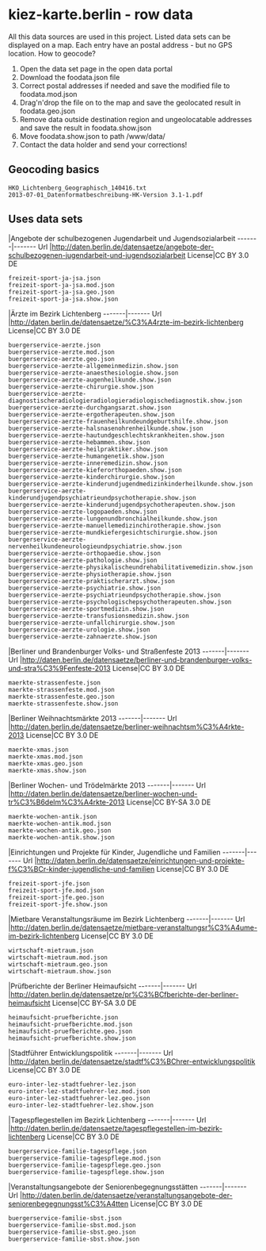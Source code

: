 kiez-karte.berlin - row data
============================

All this data sources are used in this project. Listed data sets can be displayed on a map. Each entry have an postal address - but no GPS location. How to geocode?

1. Open the data set page in the open data portal
2. Download the foodata.json file
3. Correct postal addresses if needed and save the modified file to foodata.mod.json
4. Drag'n'drop the file on to the map and save the geolocated result in foodata.geo.json
5. Remove data outside destination region and ungeolocatable addresses and save the result in foodata.show.json
6. Move foodata.show.json to path /www/data/
7. Contact the data holder and send your corrections!

Geocoding basics
----------------

    HKO_Lichtenberg_Geographisch_140416.txt
    2013-07-01_Datenformatbeschreibung-HK-Version 3.1-1.pdf

Uses data sets
--------------

 |Angebote der schulbezogenen Jugendarbeit und Jugendsozialarbeit
-------|-------
Url    |http://daten.berlin.de/datensaetze/angebote-der-schulbezogenen-jugendarbeit-und-jugendsozialarbeit
License|CC BY 3.0 DE

    freizeit-sport-ja-jsa.json
    freizeit-sport-ja-jsa.mod.json
    freizeit-sport-ja-jsa.geo.json
    freizeit-sport-ja-jsa.show.json

 |Ärzte im Bezirk Lichtenberg
-------|-------
Url    |http://daten.berlin.de/datensaetze/%C3%A4rzte-im-bezirk-lichtenberg
License|CC BY 3.0 DE

    buergerservice-aerzte.json
    buergerservice-aerzte.mod.json
    buergerservice-aerzte.geo.json
    buergerservice-aerzte-allgemeinmedizin.show.json
    buergerservice-aerzte-anaesthesiologie.show.json
    buergerservice-aerzte-augenheilkunde.show.json
    buergerservice-aerzte-chirurgie.show.json
    buergerservice-aerzte-diagnostischeradiologieradiologieradiologischediagnostik.show.json
    buergerservice-aerzte-durchgangsarzt.show.json
    buergerservice-aerzte-ergotherapeuten.show.json
    buergerservice-aerzte-frauenheilkundeundgeburtshilfe.show.json
    buergerservice-aerzte-halsnasenohrenheilkunde.show.json
    buergerservice-aerzte-hautundgeschlechtskrankheiten.show.json
    buergerservice-aerzte-hebammen.show.json
    buergerservice-aerzte-heilpraktiker.show.json
    buergerservice-aerzte-humangenetik.show.json
    buergerservice-aerzte-inneremedizin.show.json
    buergerservice-aerzte-kieferorthopaeden.show.json
    buergerservice-aerzte-kinderchirurgie.show.json
    buergerservice-aerzte-kinderundjugendmedizinkinderheilkunde.show.json
    buergerservice-aerzte-kinderundjugendpsychiatrieundpsychotherapie.show.json
    buergerservice-aerzte-kinderundjugendpsychotherapeuten.show.json
    buergerservice-aerzte-logopaeden.show.json
    buergerservice-aerzte-lungenundbronchialheilkunde.show.json
    buergerservice-aerzte-manuellemedizinchirotherapie.show.json
    buergerservice-aerzte-mundkiefergesichtschirurgie.show.json
    buergerservice-aerzte-nervenheilkundeneurologieundpsychiatrie.show.json
    buergerservice-aerzte-orthopaedie.show.json
    buergerservice-aerzte-pathologie.show.json
    buergerservice-aerzte-physikalischeundrehabilitativemedizin.show.json
    buergerservice-aerzte-physiotherapie.show.json
    buergerservice-aerzte-praktischerarzt.show.json
    buergerservice-aerzte-psychiatrie.show.json
    buergerservice-aerzte-psychiatrieundpsychotherapie.show.json
    buergerservice-aerzte-psychologischepsychotherapeuten.show.json
    buergerservice-aerzte-sportmedizin.show.json
    buergerservice-aerzte-transfusionsmedizin.show.json
    buergerservice-aerzte-unfallchirurgie.show.json
    buergerservice-aerzte-urologie.show.json
    buergerservice-aerzte-zahnaerzte.show.json

 |Berliner und Brandenburger Volks- und Straßenfeste 2013 
-------|-------
Url    |http://daten.berlin.de/datensaetze/berliner-und-brandenburger-volks-und-stra%C3%9Fenfeste-2013
License|CC BY 3.0 DE

    maerkte-strassenfeste.json
    maerkte-strassenfeste.mod.json
    maerkte-strassenfeste.geo.json
    maerkte-strassenfeste.show.json

 |Berliner Weihnachtsmärkte 2013
-------|-------
Url    |http://daten.berlin.de/datensaetze/berliner-weihnachtsm%C3%A4rkte-2013
License|CC BY 3.0 DE

    maerkte-xmas.json
    maerkte-xmas.mod.json
    maerkte-xmas.geo.json
    maerkte-xmas.show.json

 |Berliner Wochen- und Trödelmärkte 2013 
-------|-------
Url    |http://daten.berlin.de/datensaetze/berliner-wochen-und-tr%C3%B6delm%C3%A4rkte-2013
License|CC BY-SA 3.0 DE

    maerkte-wochen-antik.json
    maerkte-wochen-antik.mod.json
    maerkte-wochen-antik.geo.json
    maerkte-wochen-antik.show.json

 |Einrichtungen und Projekte für Kinder, Jugendliche und Familien
-------|-------
Url    |http://daten.berlin.de/datensaetze/einrichtungen-und-projekte-f%C3%BCr-kinder-jugendliche-und-familien
License|CC BY 3.0 DE

    freizeit-sport-jfe.json
    freizeit-sport-jfe.mod.json
    freizeit-sport-jfe.geo.json
    freizeit-sport-jfe.show.json

 |Mietbare Veranstaltungsräume im Bezirk Lichtenberg
-------|-------
Url    |http://daten.berlin.de/datensaetze/mietbare-veranstaltungsr%C3%A4ume-im-bezirk-lichtenberg
License|CC BY 3.0 DE

    wirtschaft-mietraum.json
    wirtschaft-mietraum.mod.json
    wirtschaft-mietraum.geo.json
    wirtschaft-mietraum.show.json

 |Prüfberichte der Berliner Heimaufsicht
-------|-------
Url    |http://daten.berlin.de/datensaetze/pr%C3%BCfberichte-der-berliner-heimaufsicht
License|CC BY-SA 3.0 DE

    heimaufsicht-pruefberichte.json
    heimaufsicht-pruefberichte.mod.json
    heimaufsicht-pruefberichte.geo.json
    heimaufsicht-pruefberichte.show.json

 |Stadtführer Entwicklungspolitik
-------|-------
Url    |http://daten.berlin.de/datensaetze/stadtf%C3%BChrer-entwicklungspolitik
License|CC BY 3.0 DE

    euro-inter-lez-stadtfuehrer-lez.json
    euro-inter-lez-stadtfuehrer-lez.mod.json
    euro-inter-lez-stadtfuehrer-lez.geo.json
    euro-inter-lez-stadtfuehrer-lez.show.json

 |Tagespflegestellen im Bezirk Lichtenberg
-------|-------
Url    |http://daten.berlin.de/datensaetze/tagespflegestellen-im-bezirk-lichtenberg
License|CC BY 3.0 DE

    buergerservice-familie-tagespflege.json
    buergerservice-familie-tagespflege.mod.json
    buergerservice-familie-tagespflege.geo.json
    buergerservice-familie-tagespflege.show.json

 |Veranstaltungsangebote der Seniorenbegegnungsstätten
-------|-------
Url    |http://daten.berlin.de/datensaetze/veranstaltungsangebote-der-seniorenbegegnungsst%C3%A4tten
License|CC BY 3.0 DE

    buergerservice-familie-sbst.json
    buergerservice-familie-sbst.mod.json
    buergerservice-familie-sbst.geo.json
    buergerservice-familie-sbst.show.json

